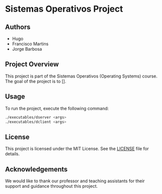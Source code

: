 # Sistemas Operativos Project

## Authors
- Hugo
- Francisco Martins
- Jorge Barbosa

## Project Overview
This project is part of the Sistemas Operativos (Operating Systems) course. The goal of the project is to [].

## Usage
To run the project, execute the following command:
```bash
./executables/dserver <args>
./executables/dclient <args>
```

## License
This project is licensed under the MIT License. See the [LICENSE](LICENSE) file for details.

## Acknowledgements
We would like to thank our professor and teaching assistants for their support and guidance throughout this project.
